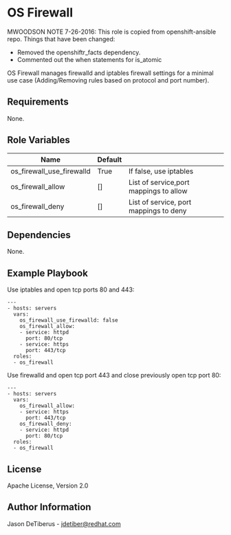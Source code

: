 OS Firewall
===========

MWOODSON NOTE 7-26-2016: This role is copied from openshift-ansible repo.
Things that have been changed:
- Removed the openshiftr_facts dependency.
- Commented out the when statements for is_atomic


OS Firewall manages firewalld and iptables firewall settings for a minimal use
case (Adding/Removing rules based on protocol and port number).

Requirements
------------

None.

Role Variables
--------------

| Name                      | Default |                                        |
|---------------------------|---------|----------------------------------------|
| os_firewall_use_firewalld | True    | If false, use iptables                 |
| os_firewall_allow         | []      | List of service,port mappings to allow |
| os_firewall_deny          | []      | List of service, port mappings to deny |

Dependencies
------------

None.

Example Playbook
----------------

Use iptables and open tcp ports 80 and 443:
```
---
- hosts: servers
  vars:
    os_firewall_use_firewalld: false
    os_firewall_allow:
    - service: httpd
      port: 80/tcp
    - service: https
      port: 443/tcp
  roles:
  - os_firewall
```

Use firewalld and open tcp port 443 and close previously open tcp port 80:
```
---
- hosts: servers
  vars:
    os_firewall_allow:
    - service: https
      port: 443/tcp
    os_firewall_deny:
    - service: httpd
      port: 80/tcp
  roles:
  - os_firewall
```

License
-------

Apache License, Version 2.0

Author Information
------------------
Jason DeTiberus - jdetiber@redhat.com
